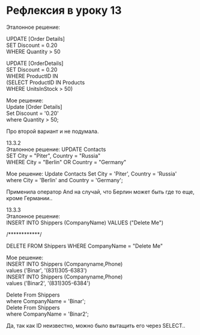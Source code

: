 # Рефлексия в уроку 13
Эталонное решение:  

UPDATE [Order Details]  
SET Discount = 0.20  
WHERE Quantity > 50  

  
UPDATE [OrderDetails]  
SET Discount = 0.20  
WHERE ProductID IN  
  (SELECT ProductID IN Products  
   WHERE UnitsInStock > 50)  
  
Мое решение:  
Update [Order Details]  
Set Discount  = '0.20'  
where Quantity > 50; 

Про второй вариант и не подумала. 
  
13.3.2   
Эталонное решение:
UPDATE Contacts  
SET City = "Piter", Country = "Russia"  
WHERE City = "Berlin" OR Country = "Germany"  
  

Мое решение:
Update Contacts 
Set City  = 'Piter', Country = 'Russia'  
where City = 'Berlin' and Country = 'Germany';  
  
Применила оператор And на случай, что Берлин может быть где то еще, кроме Германии..  
  
13.3.3    
Эталонное решение:  
INSERT INTO Shippers (CompanyName)
VALUES ("Delete Me")

/************/

DELETE FROM Shippers
WHERE CompanyName = "Delete Me"
 

Мое решение:  
INSERT INTO Shippers (Companyname,Phone)   
  values ('Binar', '(831)305-6383')  
INSERT INTO Shippers (Companyname,Phone)   
  values ('Binar2', '(831)305-6384')  

    
Delete From  Shippers   
 where CompanyName = 'Binar';   
Delete From  Shippers   
 where CompanyName = 'Binar2';  

 Да, так как ID неизвестно, можно было вытащить его через SELECT..
